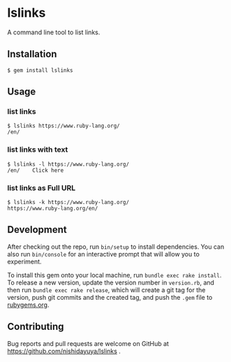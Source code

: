 # lslinks

A command line tool to list links.

## Installation

```console
$ gem install lslinks
```

## Usage

### list links

```console
$ lslinks https://www.ruby-lang.org/
/en/
```

### list links with text

```console
$ lslinks -l https://www.ruby-lang.org/
/en/	Click here
```

### list links as Full URL

```console
$ lslinks -k https://www.ruby-lang.org/
https://www.ruby-lang.org/en/
```

## Development

After checking out the repo, run `bin/setup` to install dependencies. You can also run `bin/console` for an interactive prompt that will allow you to experiment.

To install this gem onto your local machine, run `bundle exec rake install`. To release a new version, update the version number in `version.rb`, and then run `bundle exec rake release`, which will create a git tag for the version, push git commits and the created tag, and push the `.gem` file to [rubygems.org](https://rubygems.org).

## Contributing

Bug reports and pull requests are welcome on GitHub at https://github.com/nishidayuya/lslinks .
